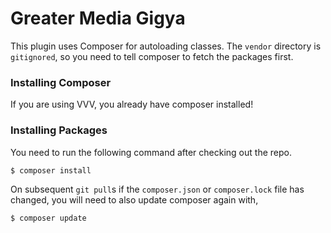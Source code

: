 # Greater Media Gigya

This plugin uses Composer for autoloading classes. The `vendor`
directory is `gitignored`, so you need to tell composer to fetch the
packages first.

### Installing Composer

If you are using VVV, you already have composer installed!

### Installing Packages

You need to run the following command after checking out the repo.

```bash
$ composer install
```

On subsequent `git pull`s if the `composer.json` or `composer.lock` file
has changed, you will need to also update composer again with,

```bash
$ composer update
```


